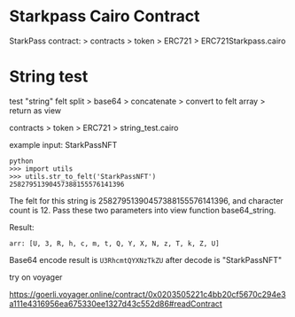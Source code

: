 # Starkpass Cairo Contract

StarkPass contract: > contracts > token > ERC721 > ERC721Starkpass.cairo

# String test

test "string" felt split > base64 > concatenate > convert to felt array > return as view

contracts > token > ERC721 > string_test.cairo

example input: StarkPassNFT

```
python
>>> import utils
>>> utils.str_to_felt('StarkPassNFT')
25827951390457388155576141396
```

The felt for this string is 25827951390457388155576141396, and character count is 12. Pass these two parameters into view function base64_string.

Result:

```
arr: [U, 3, R, h, c, m, t, Q, Y, X, N, z, T, k, Z, U]
```

Base64 encode result is `U3RhcmtQYXNzTkZU` after decode is "StarkPassNFT"

try on voyager

https://goerli.voyager.online/contract/0x0203505221c4bb20cf5670c294e3a111e4316956ea675330ee1327d43c552d86#readContract
